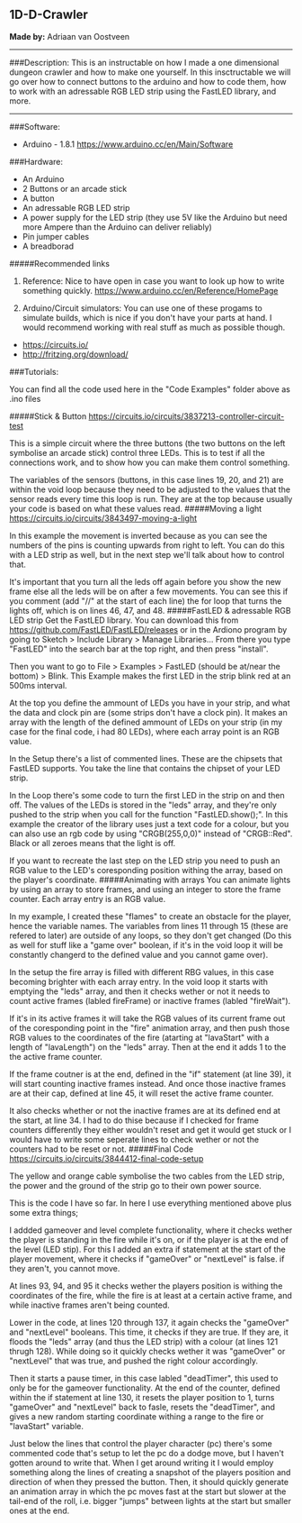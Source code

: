## 1D-D-Crawler
**Made by:** Adriaan van Oostveen

---
###Description:
This is an instructable on how I made a one dimensional dungeon crawler and how to make one yourself.
In this insctructable we will go over how to connect buttons to the arduino and how to code them, how to work with an adressable RGB LED strip using the FastLED library, and more.

---
###Software:  

* Arduino - 1.8.1
  https://www.arduino.cc/en/Main/Software
  
###Hardware:

* An Arduino
* 2 Buttons or an arcade stick
* A button
* An adressable RGB LED strip
* A power supply for the LED strip (they use 5V like the Arduino but need more Ampere than the Arduino can deliver reliably)
* Pin jumper cables
* A breadborad
  
#####Recommended links

1. Reference:
  Nice to have open in case you want to look up how to write something quickly.
  https://www.arduino.cc/en/Reference/HomePage

2. Arduino/Circuit simulators:
  You can use one of these progams to simulate builds, which is nice if you don't have your parts at hand. I would recommend working with real stuff as much as possible though.
  * https://circuits.io/
  * http://fritzing.org/download/

###Tutorials:

You can find all the code used here in the "Code Examples" folder above as .ino files

#####Stick & Button
https://circuits.io/circuits/3837213-controller-circuit-test

This is a simple circuit where the three buttons (the two buttons on the left symbolise an arcade stick) control three LEDs. This is to test if all the connections work, and to show how you can make them control something.

The variables of the sensors (buttons, in this case lines 19, 20, and 21) are within the void loop because they need to be adjusted to the values that the sensor reads every time this loop is run. They are at the top because usually your code is based on what these values read.
#####Moving a light
https://circuits.io/circuits/3843497-moving-a-light

In this example the movement is inverted because as you can see the numbers of the pins is counting upwards from right to left. You can do this with a LED strip as well, but in the next step we'll talk about how to control that.

It's important that you turn all the leds off again before you show the new frame else all the leds will be on after a few movements.
You can see this if you comment (add "//" at the start of each line) the for loop that turns the lights off, which is on lines 46, 47, and 48.
#####FastLED & adressable RGB LED strip
Get the FastLED library. You can download this from https://github.com/FastLED/FastLED/releases or in the Ardiono program by going to Sketch > Include Library > Manage Libraries...
From there you type "FastLED" into the search bar at the top right, and then press "install".

Then you want to go to File > Examples > FastLED (should be at/near the bottom) > Blink. 
This Example makes the first LED in the strip blink red at an 500ms interval.

At the top you define the ammount of LEDs you have in your strip, and what the data and clock pin are (some strips don't have a clock pin).
It makes an array with the length of the defined ammount of LEDs on your strip (in my case for the final code, i had 80 LEDs), where each array point is an RGB value.

In the Setup there's a list of commented lines. These are the chipsets that FastLED supports. You take the line that contains the chipset of your LED strip.

In the Loop there's some code to turn the first LED in the strip on and then off. The values of the LEDs is stored in the "leds" array, and they're only pushed to the strip when you call for the function "FastLED.show();". In this example the creator of the library uses just a text code for a colour, but you can also use an rgb code by using "CRGB(255,0,0)" instead of "CRGB::Red". Black or all zeroes means that the light is off.

If you want to recreate the last step on the LED strip you need to push an RGB value to the LED's coresponding position withing the array, based on the player's coordinate.
#####Animating with arrays
You can animate lights by using an array to store frames, and using an integer to store the frame counter. Each array entry is an RGB value.

In my example, I created these "flames" to create an obstacle for the player, hence the variable names. The variables from lines 11 through 15 (these are refered to later) are outside of any loops, so they don't get changed (Do this as well for stuff like a "game over" boolean, if it's in the void loop it will be constantly changerd to the defined value and you cannot game over).

In the setup the fire array is filled with different RBG values, in this case becoming brighter with each array entry. In the void loop it starts with emptying the "leds" array, and then it checks wether or not it needs to count active frames (labled fireFrame) or inactive frames (labled "fireWait").

If it's in its active frames it will take the RGB values of its current frame out of the coresponding point in the "fire" animation array, and then push those RGB values to the coordinates of the fire (atarting at "lavaStart" with a length of "lavaLength") on the "leds" array. Then at the end it adds 1 to the the active frame counter. 

If the frame coutner is at the end, defined in the "if" statement (at line 39), it will start counting inactive frames instead. And once those inactive frames are at their cap, defined at line 45, it will reset the active frame counter.

It also checks whether or not the inactive frames are at its defined end at the start, at line 34. I had to do thise because if I checked for frame counters differently they either wouldn't reset and get it would get stuck or I would have to write some seperate lines to check wether or not the counters had to be reset or not.
#####Final Code
https://circuits.io/circuits/3844412-final-code-setup

The yellow and orange cable symbolise the two cables from the LED strip, the power and the ground of the strip go to their own power source.

This is the code I have so far. In here I use everything mentioned above plus some extra things;

I addded gameover and level complete functionality, where it checks wether the player is standing in the fire while it's on, or if the player is at the end of the level (LED stip). For this I added an extra if statement at the start of the player movement, where it checks if "gameOver" or "nextLevel" is false. if they aren't, you cannot move.

At lines 93, 94, and 95 it checks wether the players position is withing the coordinates of the fire, while the fire is at least at a certain active frame, and while inactive frames aren't being counted.

Lower in the code, at lines 120 through 137, it again checks the "gameOver" and "nextLevel" booleans. This time, it checks if they are true. If they are, it floods the "leds" array (and thus the LED strip) with a colour (at lines 121 thrugh 128). While doing so it quickly checks wether it was "gameOver" or "nextLevel" that was true, and pushed the right colour accordingly.

Then it starts a pause timer, in this case labled "deadTimer", this used to only be for the gameover functionality. At the end of the counter, defined within the if statement at line 130, it resets the player position to 1, turns "gameOver" and "nextLevel" back to fasle, resets the "deadTimer", and gives a new random starting coordinate withing a range to the fire or "lavaStart" variable.

Just below the lines that control the player character (pc) there's some commented code that's setup to let the pc do a dodge move, but I haven't gotten around to write that. When I get around writing it I would employ something along the lines of creating a snapshot of the players position and direction of when they pressed the button. Then, it should quickly generate an animation array in which the pc moves fast at the start but slower at the tail-end of the roll, i.e. bigger "jumps" between lights at the start but smaller ones at the end.
